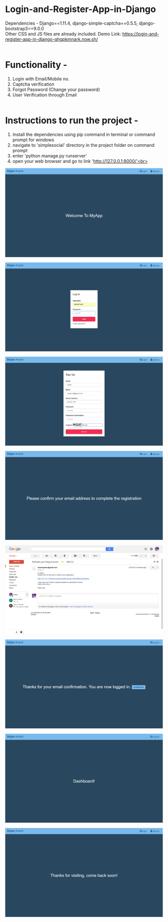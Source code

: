 # Login-and-Register-App-in-Django

Dependencies - Django==1.11.4, django-simple-captcha==0.5.5, django-bootstrap3==9.0.0<br>
Other CSS and JS files are already included.
Demo Link: https://login-and-register-app-in-django-qhgpkmnark.now.sh/
<br><br>

# Functionality -<br>
1. Login with Email/Mobile no.<br>
2. Captcha verification<br>
3. Forgot Password (Change your password)<br>
4. User Verification through Email <br><br>

# Instructions to run the project - <br>
1. Install the dependencies using pip command in terminal or command prompt for windows<br>
2. navigate to 'simplesocial' directory in the project folder on command prompt<br>
3. enter 'python manage.py runserver'<br>
4. open your web browser and go to link 'http://127.0.0.1:8000/'<br><br>

![alt text](https://github.com/srijannnd/Login-and-Register-App-in-Django/blob/master/screenshots/1welcome.png)<br>

![alt text](https://github.com/srijannnd/Login-and-Register-App-in-Django/blob/master/screenshots/2login.png)<br>

![alt text](https://github.com/srijannnd/Login-and-Register-App-in-Django/blob/master/screenshots/3signup.png)<br>

![alt text](https://github.com/srijannnd/Login-and-Register-App-in-Django/blob/master/screenshots/4confirm_mail.png)<br>

![alt text](https://github.com/srijannnd/Login-and-Register-App-in-Django/blob/master/screenshots/5token.png)<br>

![alt text](https://github.com/srijannnd/Login-and-Register-App-in-Django/blob/master/screenshots/6mail_confirmed.png)<br>

![alt text](https://github.com/srijannnd/Login-and-Register-App-in-Django/blob/master/screenshots/7dashboard.png)<br>

![alt text](https://github.com/srijannnd/Login-and-Register-App-in-Django/blob/master/screenshots/8logout.png)<br>
